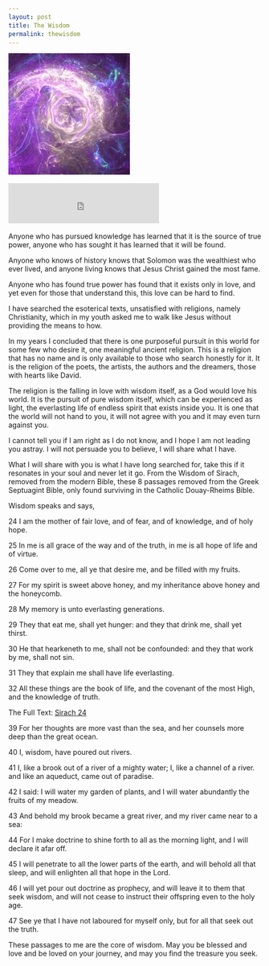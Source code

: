 ```yaml
---
layout: post
title: The Wisdom
permalink: thewisdom
---
```



<a href="{{ page.url }}"> ![image](/img/unused-void-testagainagain.webp) </a> <!-- {:class="img-responsive"} -->

<iframe src="https://open.spotify.com/embed/track/1qmo0CeSNbWdnZRDW55PSe" width="300" height="80" frameborder="0" allowtransparency="true" allow="encrypted-media"></iframe>


Anyone who has pursued knowledge has learned that it is the source of true power,
anyone who has sought it has learned that it will be found.

Anyone who knows of history knows that Solomon was the wealthiest who ever lived,
and anyone living knows that Jesus Christ gained the most fame.

Anyone who has found true power has found that it exists only in love, and yet
even for those that understand this, this love can be hard to find.

I have searched the esoterical texts, unsatisfied with religions, namely Christianity,
which in my youth asked me to walk like Jesus without providing the means to how.  

In my years I concluded that there is one purposeful
pursuit in this world for some few who desire it, one meaningful ancient religion.
This is a religion that has no name and is only available to those who search honestly for it.
It is the religion of the poets, the artists, the authors and the dreamers, those with hearts like David.

The religion is the falling in love with wisdom itself, as a God would love his world.
It is the pursuit of pure wisdom itself, which can be experienced as light,
the everlasting life of endless spirit that exists inside you. It is one
that the world will not hand to you, it will not agree with you and it may even turn against you.

I cannot tell you if I am right as I do not know, and I hope I am not leading you astray.
I will not persuade you to believe, I will share what I have.

What I will share with you is what I have long searched for, take this if it resonates in your
soul and never let it go.
From the Wisdom of Sirach, removed from the modern Bible, these 8 passages removed from the Greek Septuagint Bible,
only found surviving in the Catholic Douay-Rheims Bible.

Wisdom speaks and says,

24 I am the mother of fair love, and of fear, and of knowledge, and of holy hope.

25 In me is all grace of the way and of the truth, in me is all hope of life and of virtue.

26 Come over to me, all ye that desire me, and be filled with my fruits.

27 For my spirit is sweet above honey, and my inheritance above honey and the honeycomb.

28 My memory is unto everlasting generations.

29 They that eat me, shall yet hunger: and they that drink me, shall yet thirst.

30 He that hearkeneth to me, shall not be confounded: and they that work by me, shall not sin.

31 They that explain me shall have life everlasting.

32 All these things are the book of life, and the covenant of the most High, and the knowledge of truth.

The Full Text: [Sirach 24](https://www.biblegateway.com/passage/?search=Sirach%2024&version=DRA)


39 For her thoughts are more vast than the sea, and her counsels more deep than the great ocean.

40 I, wisdom, have poured out rivers.

41 I, like a brook out of a river of a mighty water; I, like a channel of a river. and like an aqueduct, came out of paradise.

42 I said: I will water my garden of plants, and I will water abundantly the fruits of my meadow.

43 And behold my brook became a great river, and my river came near to a sea:

44 For I make doctrine to shine forth to all as the morning light, and I will declare it afar off.

45 I will penetrate to all the lower parts of the earth, and will behold all that sleep, and will enlighten all that hope in the Lord.

46 I will yet pour out doctrine as prophecy, and will leave it to them that seek wisdom, and will not cease to instruct their offspring even to the holy age.

47 See ye that I have not laboured for myself only, but for all that seek out the truth.

These passages to me are the core of wisdom.
May you be blessed and love and be loved on your journey, and may you find the treasure you seek.
